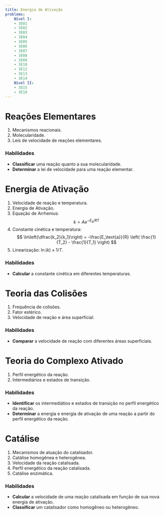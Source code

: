 ```yaml
---
title: Energia de Ativação
problems:
    Nível I:
    - 3E01
    - 3E02
    - 3E03
    - 3E04
    - 3E05
    - 3E06
    - 3E07
    - 3E08
    - 3E09
    - 3E10
    - 3E12
    - 3E13
    - 3E14
    Nível II:
    - 3E15
    - 3E18
---
```


# Reações Elementares

1. Mecanismos reacionais.
2. Molecularidade.
3. Leis de velocidade de reações elementares.

### Habilidades

- **Classificar** uma reação quanto a sua molecularidade.
- **Determinar** a lei de velocidade para uma reação elementar.

# Energia de Ativação

1. Velocidade de reação e temperatura.
2. Energia de Ativação.
3. Equação de Arrhenius:
    $$
    k = A e^{-E_{\text{a}}/RT}
    $$
4. Constante cinética e temperatura:
    $$
    \ln\left(\dfrac{k_2}{k_1}\right) = -\frac{E_\text{a}}{R} \left( \frac{1}{T_2} - \frac{1}{T_1} \right)
    $$
5. Linearização: $\ln(k) \times 1/T$.

### Habilidades

- **Calcular** a constante cinética em diferentes temperaturas.

# Teoria das Colisões

1. Frequência de colisões.
2. Fator estérico.
3. Velocidade de reação e área superficial.

### Habilidades

- **Comparar** a velocidade de reação com diferentes áreas superficiais.

# Teoria do Complexo Ativado

1. Perfil energético da reação.
2. Intermediários e estados de transição.

### Habilidades

- **Identificar** os intermediátios e estados de transição no perfil energético da reação.
- **Determinar** a energia e energia de ativação de uma reação a partir do perfil energético da reação.

# Catálise

1. Mecanismos de atuação do catalisador.
2. Catálise homogênea e heterogênea.
3. Velocidade da reação catalisada.
4. Perfil energético da reação catalisada.
5. Catálise enzimática.

### Habilidades

- **Calcular** a velocidade de uma reação catalisada em função de sua nova energia de ativação.
- **Classificar** um catalisador como homogêneo ou heterogêneo.